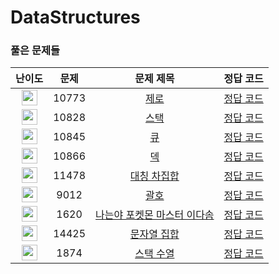 # DataStructures

### 풀은 문제들
| 난이도 | 문제 | 문제 제목 | 정답 코드 |
| :--: | :--: | :--: | :--: |
| <img height="25px" width="25px" src="https://static.solved.ac/tier_small/7.svg"/> | 10773 | [제로](https://www.acmicpc.net/problem/10773) | [정답 코드](https://github.com/WANTWON/CodingTest/blob/main/02-DataStructures/%5BBOJ%5D%20%EC%A0%9C%EB%A1%9C.cpp) |
| <img height="25px" width="25px" src="https://static.solved.ac/tier_small/7.svg"/> | 10828 | [스택](https://www.acmicpc.net/problem/10828) | [정답 코드](https://github.com/WANTWON/CodingTest/blob/main/02-DataStructures/%5BBOJ%5D%20%EC%8A%A4%ED%83%9D.cpp) |
| <img height="25px" width="25px" src="https://static.solved.ac/tier_small/7.svg"/> | 10845 | [큐](https://www.acmicpc.net/problem/10845) | [정답 코드](https://github.com/WANTWON/CodingTest/blob/main/02-DataStructures/%5BBOJ%5D%20%ED%81%90.cpp) |
| <img height="25px" width="25px" src="https://static.solved.ac/tier_small/7.svg"/> | 10866 | [덱](https://www.acmicpc.net/problem/10866) | [정답 코드](https://github.com/WANTWON/CodingTest/blob/main/02-DataStructures/%5BBOJ%5D%20%EB%8D%B1.cpp) |
| <img height="25px" width="25px" src="https://static.solved.ac/tier_small/7.svg"/> | 11478 | [대칭 차집합](https://www.acmicpc.net/problem/11478) | [정답 코드](https://github.com/WANTWON/CodingTest/blob/main/02-DataStructures/%5BBOJ%5D%20%EB%8C%80%EC%B9%AD%EC%B0%A8%EC%A7%91%ED%95%A9.cpp) |
| <img height="25px" width="25px" src="https://static.solved.ac/tier_small/7.svg"/> | 9012 | [괄호](https://www.acmicpc.net/problem/9012) | [정답 코드](https://github.com/WANTWON/CodingTest/blob/main/02-DataStructures/%5BBOJ%5D%20%EA%B4%84%ED%98%B8.cpp) |
| <img height="25px" width="25px" src="https://static.solved.ac/tier_small/7.svg"/> | 1620 | [나는야 포켓몬 마스터 이다솜](https://www.acmicpc.net/problem/1620) | [정답 코드](https://github.com/WANTWON/CodingTest/blob/main/02-DataStructures/%5BBOJ%5D%20%EB%82%98%EB%8A%94%EC%95%BC%20%ED%8F%AC%EC%BC%93%EB%AA%AC%20%EB%A7%88%EC%8A%A4%ED%84%B0%20%EC%9D%B4%EB%8B%A4%EC%86%9C.cpp) |
| <img height="25px" width="25px" src="https://static.solved.ac/tier_small/8.svg"/> | 14425 | [문자열 집합](https://www.acmicpc.net/problem/14425) | [정답 코드](https://github.com/WANTWON/CodingTest/blob/main/02-DataStructures/%5BBOJ%5D%20%EB%AC%B8%EC%9E%90%EC%97%B4%20%EC%A7%91%ED%95%A9.cpp) |
| <img height="25px" width="25px" src="https://static.solved.ac/tier_small/9.svg"/> | 1874 | [스택 수열](https://www.acmicpc.net/problem/1874) | [정답 코드](https://github.com/WANTWON/CodingTest/blob/main/02-DataStructures/%5BBOJ%5D%20%EC%8A%A4%ED%83%9D%20%EC%88%98%EC%97%B4.cpp) |


